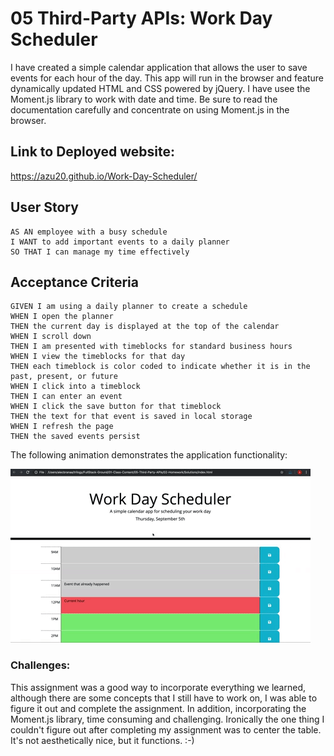 # 05 Third-Party APIs: Work Day Scheduler

I have created a simple calendar application that allows the user to save events for each hour of the day. This app will run in the browser and feature dynamically updated HTML and CSS powered by jQuery. I have usee the Moment.js library to work with date and time. Be sure to read the documentation carefully and concentrate on using Moment.js in the browser.

## Link to Deployed website: 

 https://azu20.github.io/Work-Day-Scheduler/

## User Story

```
AS AN employee with a busy schedule
I WANT to add important events to a daily planner
SO THAT I can manage my time effectively
```

## Acceptance Criteria

```
GIVEN I am using a daily planner to create a schedule
WHEN I open the planner
THEN the current day is displayed at the top of the calendar
WHEN I scroll down
THEN I am presented with timeblocks for standard business hours
WHEN I view the timeblocks for that day
THEN each timeblock is color coded to indicate whether it is in the past, present, or future
WHEN I click into a timeblock
THEN I can enter an event
WHEN I click the save button for that timeblock
THEN the text for that event is saved in local storage
WHEN I refresh the page
THEN the saved events persist
```

The following animation demonstrates the application functionality:

![day planner demo](./Assets/05-third-party-apis-homework-demo.gif)

### Challenges: 

This assignment was a good way to incorporate everything we learned, although there are some concepts that I still 
have to work on, I was able to figure it out and complete the assignment. In addition, incorporating the Moment.js 
library, time consuming and challenging. Ironically the one thing I couldn't figure out after completing my assignment was to center the table. It's not aesthetically nice, but it functions. :-) 


